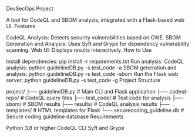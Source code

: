 DevSecOps Project

A tool for CodeQL and SBOM analysis, integrated with a Flask-based web UI.
Features

CodeQL Analysis: Detects security vulnerabilities based on CWE.
SBOM Generation and Analysis: Uses Syft and Grype for dependency vulnerability scanning.
Web UI: Displays results interactively.
How to Use

Install dependencies:
pip install -r requirements.txt
Run analysis:
CodeQL analysis:
python guidelineDB.py -s test_code -a
SBOM generation and analysis:
python guidelineDB.py -s test_code -sbom
Run the Flask web server:
python guidelineDB.py -s test_code -g
Project Structure

project/
├── guidelineDB.py            # Main CLI and Flask application
├── codeql-repo/              # CodeQL query files
├── test_code/                # Test code for analysis
├── sbom/                     # SBOM results
├── results/                  # CodeQL analysis results
├── templates/                # HTML templates for Flask
└── securecoding_guideline.db # Secure coding guideline database
Requirements

Python 3.8 or higher
CodeQL CLI
Syft and Grype

